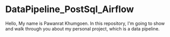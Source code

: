 # DataPipeline_PostSql_Airflow

Hello, My name is Pawanrat Khumgoen. In this repository, I'm going to show and walk through you about my personal project, which is a data pipeline.
